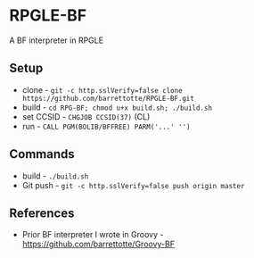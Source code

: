 # RPGLE-BF
A BF interpreter in RPGLE


## Setup
* clone - ```git -c http.sslVerify=false clone https://github.com/barrettotte/RPGLE-BF.git```
* build - ```cd RPG-BF; chmod u+x build.sh; ./build.sh```
* set CCSID - ```CHGJOB CCSID(37)``` (CL)
* run - ```CALL PGM(BOLIB/BFFREE) PARM('...' '')```


## Commands
* build - ```./build.sh```
* Git push - ```git -c http.sslVerify=false push origin master```


## References
* Prior BF interpreter I wrote in Groovy - https://github.com/barrettotte/Groovy-BF
